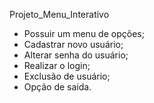 Projeto_Menu_Interativo
- Possuir um menu de opções;
- Cadastrar novo usuário;
- Alterar senha do usuário;
- Realizar o login;
- Exclusão de usuário;
- Opção de saída.
